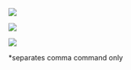 ﻿![](https://lh5.googleusercontent.com/57Fsf8ypIQONZX5zNdaPCzCV6_zc0iiMp-T3MnKi2eGhRsTshgN14i6WQVDNlDZYAQuo0xsjaHPNmkAVMltlPlSFFQhLtDXPVDLX5-PaBiC4N3eZH56n54BFC-3bOkj8KOe7IfiA)

![](https://lh6.googleusercontent.com/nh6NaL3H6xW-kYE4-wpiGprdq6m74ziDRtIBcu5W_9QeOPXSDLlYP7ePGziFNPfi6r-Vc2DlTiuR_G5n6487QURFyurym1OCK4dUgbyp-tP2_1CXqZTY6sbCa9AUQynys9NjP1W7)

![](https://lh5.googleusercontent.com/M95HWloWqT5ysq9f6euW2sEZdP2J-wDP4B2Jocn_J-4KGTtCf3qHSIpZiOiRJDMkrs1gAN4y1eAn2FCRaJIyZYm_eYaMWx_PXD7DscqgP3m3iC2uhO0jGgXOEse2CH36vLTllbmv)

*separates comma command only
